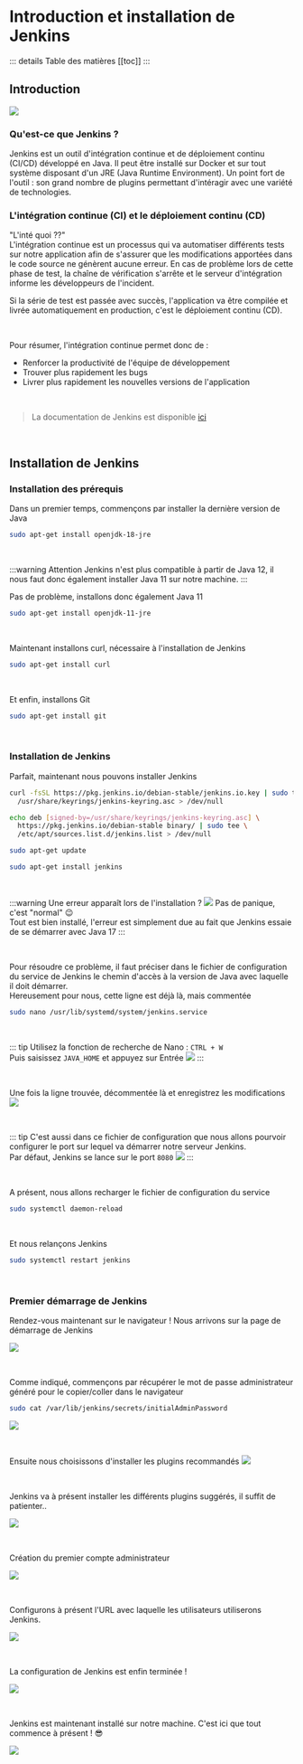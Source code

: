 # Introduction et installation de Jenkins

::: details Table des matières
[[toc]]
:::

## Introduction
![](./assets_install-jenkins/jenkinslogo.png)

### Qu'est-ce que Jenkins ?
Jenkins est un outil d'intégration continue et de déploiement continu (CI/CD) développé en Java. Il peut être installé sur Docker et sur tout système disposant d'un JRE (Java Runtime Environment). Un point fort de l'outil : son grand nombre de plugins permettant d'intéragir avec une variété de technologies.

### L'intégration continue (CI) et le déploiement continu (CD)
"L'inté quoi ??"<br>
L'intégration continue est un processus qui va automatiser différents tests sur notre application afin de s'assurer que les modifications apportées dans le code source ne génèrent aucune erreur. En cas de problème lors de cette phase de test, la chaîne de vérification s'arrête et le serveur d'intégration informe les développeurs de l'incident.

Si la série de test est passée avec succès, l'application va être compilée et livrée automatiquement en production, c'est le déploiement continu (CD).

<br>

Pour résumer, l'intégration continue permet donc de :
- Renforcer la productivité de l'équipe de développement
- Trouver plus rapidement les bugs
- Livrer plus rapidement les nouvelles versions de l'application

<br>

> La documentation de Jenkins est disponible [ici](https://www.jenkins.io/doc/)

<br>

## Installation de Jenkins
### Installation des prérequis
Dans un premier temps, commençons par installer la dernière version de Java
```sh
sudo apt-get install openjdk-18-jre
```

<br>

:::warning Attention
Jenkins n'est plus compatible à partir de Java 12, il nous faut donc également installer Java 11 sur notre machine.
:::

Pas de problème, installons donc également Java 11
```sh
sudo apt-get install openjdk-11-jre
```

<br>

Maintenant installons curl, nécessaire à l'installation de Jenkins
```sh
sudo apt-get install curl
```

<br>

Et enfin, installons Git
```sh
sudo apt-get install git
```

<br>

### Installation de Jenkins
Parfait, maintenant nous pouvons installer Jenkins
```sh
curl -fsSL https://pkg.jenkins.io/debian-stable/jenkins.io.key | sudo tee \
  /usr/share/keyrings/jenkins-keyring.asc > /dev/null

echo deb [signed-by=/usr/share/keyrings/jenkins-keyring.asc] \
  https://pkg.jenkins.io/debian-stable binary/ | sudo tee \
  /etc/apt/sources.list.d/jenkins.list > /dev/null

sudo apt-get update

sudo apt-get install jenkins
```

<br>

:::warning Une erreur apparaît lors de l'installation ?
![](./assets_install-jenkins/installerror.png)
Pas de panique, c'est "normal" 😉<br>
Tout est bien installé, l'erreur est simplement due au fait que Jenkins essaie de se démarrer avec Java 17
:::

<br>

Pour résoudre ce problème, il faut préciser dans le fichier de configuration du service de Jenkins le chemin d'accès à la version de Java avec laquelle il doit démarrer.<br>
Hereusement pour nous, cette ligne est déjà là, mais commentée
```sh
sudo nano /usr/lib/systemd/system/jenkins.service
```

<br>

::: tip
Utilisez la fonction de recherche de Nano : `CTRL + W`<br>
Puis saisissez `JAVA_HOME` et appuyez sur Entrée
![](./assets_install-jenkins/nanosearch.png)
:::

<br>

Une fois la ligne trouvée, décommentée là et enregistrez les modifications
![](./assets_install-jenkins/nanojavahome.png)

<br>

::: tip
C'est aussi dans ce fichier de configuration que nous allons pourvoir configurer le port sur lequel va démarrer notre serveur Jenkins.<br>
Par défaut, Jenkins se lance sur le port `8080`
![](./assets_install-jenkins/nanoport.png)
:::

<br>

A présent, nous allons recharger le fichier de configuration du service
```sh
sudo systemctl daemon-reload
```

<br>

Et nous relançons Jenkins
```sh
sudo systemctl restart jenkins
```

<br>

### Premier démarrage de Jenkins

Rendez-vous maintenant sur le navigateur ! Nous arrivons sur la page de démarrage de Jenkins

![](./assets_install-jenkins/jenkinsinit.png)

<br>

Comme indiqué, commençons par récupérer le mot de passe administrateur généré pour le copier/coller dans le navigateur
```sh
sudo cat /var/lib/jenkins/secrets/initialAdminPassword
```
![](./assets_install-jenkins/jenkinsadminpassword.png)

<br>

Ensuite nous choisissons d'installer les plugins recommandés
![](./assets_install-jenkins/jenkinsselectplugins.png)

<br>

Jenkins va à présent installer les différents plugins suggérés, il suffit de patienter..


![](./assets_install-jenkins/jenkinsinstallplugins.png)

<br>

Création du premier compte administrateur


![](./assets_install-jenkins/jenkinscreateuser.png)

<br>

Configurons à présent l'URL avec laquelle les utilisateurs utiliserons Jenkins. 


![](./assets_install-jenkins/jenkinsurl.png)

<br>

La configuration de Jenkins est enfin terminée !

![](./assets_install-jenkins/jenkinsfinish.png)

<br>

Jenkins est maintenant installé sur notre machine. C'est ici que tout commence à présent ! 😎

![](./assets_install-jenkins/jenkinshome.png)